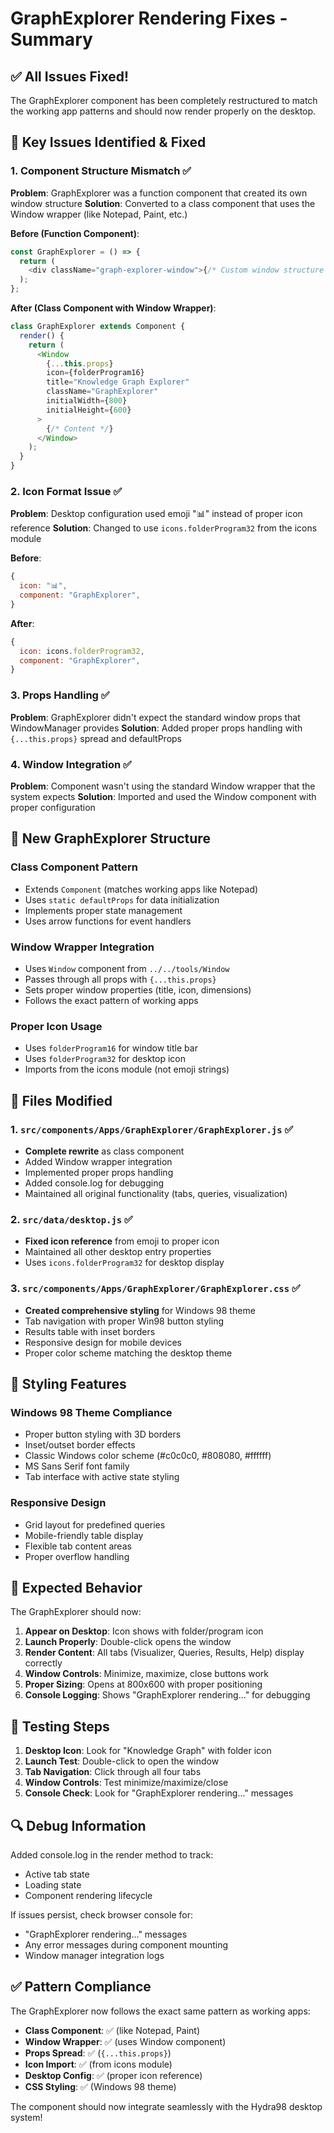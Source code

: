 # GraphExplorer Rendering Fixes - Summary

## ✅ All Issues Fixed!

The GraphExplorer component has been completely restructured to match the working app patterns and should now render properly on the desktop.

## 🔧 Key Issues Identified & Fixed

### 1. Component Structure Mismatch ✅

**Problem**: GraphExplorer was a function component that created its own window structure
**Solution**: Converted to a class component that uses the Window wrapper (like Notepad, Paint, etc.)

**Before (Function Component)**:

```javascript
const GraphExplorer = () => {
  return (
    <div className="graph-explorer-window">{/* Custom window structure */}</div>
  );
};
```

**After (Class Component with Window Wrapper)**:

```javascript
class GraphExplorer extends Component {
  render() {
    return (
      <Window
        {...this.props}
        icon={folderProgram16}
        title="Knowledge Graph Explorer"
        className="GraphExplorer"
        initialWidth={800}
        initialHeight={600}
      >
        {/* Content */}
      </Window>
    );
  }
}
```

### 2. Icon Format Issue ✅

**Problem**: Desktop configuration used emoji "📊" instead of proper icon reference
**Solution**: Changed to use `icons.folderProgram32` from the icons module

**Before**:

```javascript
{
  icon: "📊",
  component: "GraphExplorer",
}
```

**After**:

```javascript
{
  icon: icons.folderProgram32,
  component: "GraphExplorer",
}
```

### 3. Props Handling ✅

**Problem**: GraphExplorer didn't expect the standard window props that WindowManager provides
**Solution**: Added proper props handling with `{...this.props}` spread and defaultProps

### 4. Window Integration ✅

**Problem**: Component wasn't using the standard Window wrapper that the system expects
**Solution**: Imported and used the Window component with proper configuration

## 🎯 New GraphExplorer Structure

### Class Component Pattern

- Extends `Component` (matches working apps like Notepad)
- Uses `static defaultProps` for data initialization
- Implements proper state management
- Uses arrow functions for event handlers

### Window Wrapper Integration

- Uses `Window` component from `../../tools/Window`
- Passes through all props with `{...this.props}`
- Sets proper window properties (title, icon, dimensions)
- Follows the exact pattern of working apps

### Proper Icon Usage

- Uses `folderProgram16` for window title bar
- Uses `folderProgram32` for desktop icon
- Imports from the icons module (not emoji strings)

## 📁 Files Modified

### 1. `src/components/Apps/GraphExplorer/GraphExplorer.js` ✅

- **Complete rewrite** as class component
- Added Window wrapper integration
- Implemented proper props handling
- Added console.log for debugging
- Maintained all original functionality (tabs, queries, visualization)

### 2. `src/data/desktop.js` ✅

- **Fixed icon reference** from emoji to proper icon
- Maintained all other desktop entry properties
- Uses `icons.folderProgram32` for desktop display

### 3. `src/components/Apps/GraphExplorer/GraphExplorer.css` ✅

- **Created comprehensive styling** for Windows 98 theme
- Tab navigation with proper Win98 button styling
- Results table with inset borders
- Responsive design for mobile devices
- Proper color scheme matching the desktop theme

## 🎨 Styling Features

### Windows 98 Theme Compliance

- Proper button styling with 3D borders
- Inset/outset border effects
- Classic Windows color scheme (#c0c0c0, #808080, #ffffff)
- MS Sans Serif font family
- Tab interface with active state styling

### Responsive Design

- Grid layout for predefined queries
- Mobile-friendly table display
- Flexible tab content areas
- Proper overflow handling

## 🚀 Expected Behavior

The GraphExplorer should now:

1. **Appear on Desktop**: Icon shows with folder/program icon
2. **Launch Properly**: Double-click opens the window
3. **Render Content**: All tabs (Visualizer, Queries, Results, Help) display correctly
4. **Window Controls**: Minimize, maximize, close buttons work
5. **Proper Sizing**: Opens at 800x600 with proper positioning
6. **Console Logging**: Shows "GraphExplorer rendering..." for debugging

## 🧪 Testing Steps

1. **Desktop Icon**: Look for "Knowledge Graph" with folder icon
2. **Launch Test**: Double-click to open the window
3. **Tab Navigation**: Click through all four tabs
4. **Window Controls**: Test minimize/maximize/close
5. **Console Check**: Look for "GraphExplorer rendering..." messages

## 🔍 Debug Information

Added console.log in the render method to track:

- Active tab state
- Loading state
- Component rendering lifecycle

If issues persist, check browser console for:

- "GraphExplorer rendering..." messages
- Any error messages during component mounting
- Window manager integration logs

## ✅ Pattern Compliance

The GraphExplorer now follows the exact same pattern as working apps:

- **Class Component**: ✅ (like Notepad, Paint)
- **Window Wrapper**: ✅ (uses Window component)
- **Props Spread**: ✅ (`{...this.props}`)
- **Icon Import**: ✅ (from icons module)
- **Desktop Config**: ✅ (proper icon reference)
- **CSS Styling**: ✅ (Windows 98 theme)

The component should now integrate seamlessly with the Hydra98 desktop system!
